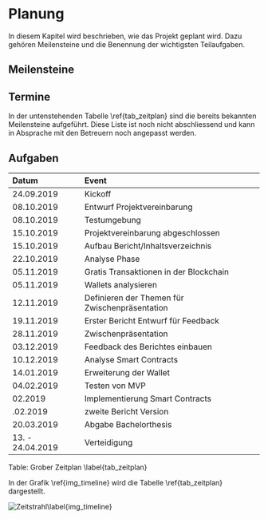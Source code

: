 # Planung

In diesem Kapitel wird beschrieben, wie das Projekt geplant wird. Dazu gehören Meilensteine und die Benennung der wichtigsten Teilaufgaben. 

## Meilensteine

## Termine

In der untenstehenden Tabelle \ref{tab_zeitplan} sind die bereits bekannten Meilensteine aufgeführt. Diese Liste ist noch nicht abschliessend und kann in Absprache mit den Betreuern noch angepasst werden.

## Aufgaben

| Datum  |Event   |   
|:---|:---|
| 24.09.2019  | Kickoff  |
| 08.10.2019  | Entwurf Projektvereinbarung |
| 08.10.2019  | Testumgebung|
| 15.10.2019  | Projektvereinbarung abgeschlossen|
| 15.10.2019 | Aufbau Bericht/Inhaltsverzeichnis  |
| 22.10.2019 | Analyse Phase |
| 05.11.2019 | Gratis Transaktionen in der Blockchain| 
| 05.11.2019 | Wallets analysieren |
| 12.11.2019 | Definieren der Themen für Zwischenpräsentation |
| 19.11.2019 | Erster Bericht Entwurf für Feedback |
| 28.11.2019 | Zwischenpräsentation  |
| 03.12.2019 | Feedback des Berichtes einbauen |
| 10.12.2019 | Analyse Smart Contracts  | 
| 14.01.2019 | Erweiterung der Wallet |
| 04.02.2019 | Testen von MVP|
|  02.2019 | Implementierung Smart Contracts  | 
| .02.2019 | zweite Bericht Version |
| 20.03.2019  | Abgabe Bachelorthesis  |
| 13. - 24.04.2019  | Verteidigung  |

Table: Grober Zeitplan \label{tab_zeitplan}


In der Grafik \ref{img_timeline} wird die Tabelle \ref{tab_zeitplan} dargestellt. 

![Zeitstrahl\label{img_timeline}](images/timeline_v1_1.PNG "Zeitstrahl") 



